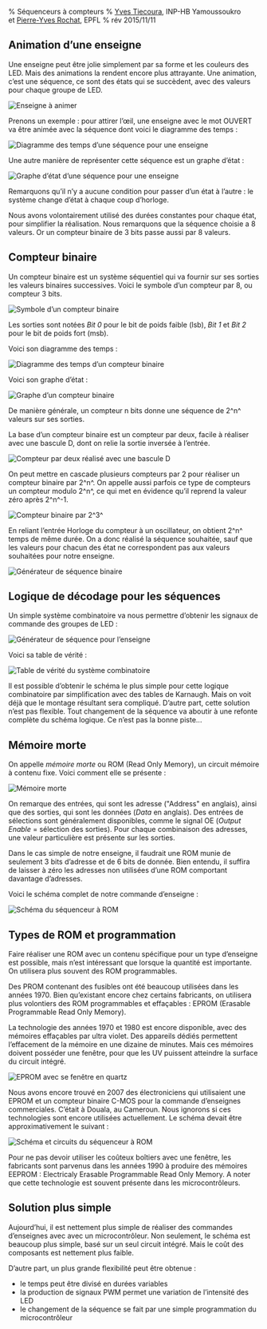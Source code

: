 % Séquenceurs à compteurs
% [Yves Tiecoura](mailto:tiecouray@yahoo.fr), INP-HB Yamoussoukro<br/>et [Pierre-Yves Rochat](mailto:pyr@pyr.ch), EPFL
% rév 2015/11/11


## Animation d’une enseigne ##

Une enseigne peut être jolie simplement par sa forme et les couleurs des LED. Mais des animations la rendent encore plus attrayante. Une animation, c’est une séquence, ce sont des états qui se succèdent, avec des valeurs pour chaque groupe de LED.

![Enseigne à animer](images/ouvert-220dpi.png "Enseigne à animer")

Prenons un exemple : pour attirer l’œil, une enseigne avec le mot OUVERT va être animée avec la séquence dont voici le diagramme des temps :

![Diagramme des temps d’une séquence pour une enseigne](images/chrono-enseigne-150dpi.png "Diagramme des temps d’une séquence pour une enseigne")

Une autre manière de représenter cette séquence est un graphe d’état :

![Graphe d’état d’une séquence pour une enseigne](images/graphe-enseigne-120dpi.png "Graphe d’état d’une séquence pour une enseigne")

Remarquons qu’il n’y a aucune condition pour passer d’un état à l’autre : le  système change d’état à chaque coup d’horloge.

Nous avons volontairement utilisé des durées constantes pour chaque état, pour simplifier la réalisation. Nous remarquons que la séquence choisie a 8 valeurs. Or un compteur binaire de 3 bits passe aussi par 8 valeurs.

## Compteur binaire ##

Un compteur binaire est un système séquentiel qui va fournir sur ses sorties les valeurs binaires successives. Voici le symbole d’un compteur par 8, ou compteur 3 bits.

![Symbole d’un compteur binaire](images/compteur8-200dpi.png "Symbole d’un compteur binaire")

Les sorties sont notées *Bit 0* pour le bit de poids faible (lsb), *Bit 1* et *Bit 2* pour le bit de poids fort (msb).

Voici son diagramme des temps :

![Diagramme des temps d’un compteur binaire](images/chrono-compteur-200dpi.png "Diagramme des temps d’un compteur binaire")

Voici son graphe d’état :

![Graphe d’un compteur binaire](images/graphe-compteur-150dpi.png "Graphe d’état d’un compteur binaire")

De manière générale, un compteur n bits donne une séquence de 2^n^ valeurs sur ses sorties.

La base d’un compteur binaire est un compteur par deux, facile à réaliser avec une bascule D, dont on relie la sortie inversée à l’entrée.

![Compteur par deux réalisé avec une bascule D](images/div2-120dpi.png "Compteur par deux réalisé avec une bascule D")

On peut mettre en cascade plusieurs compteurs par 2 pour réaliser un compteur binaire par 2^n^. On appelle aussi parfois ce type de compteurs un compteur modulo 2^n^, ce qui met en évidence qu’il reprend la valeur zéro après 2^n^-1.

![Compteur binaire par 2^3^](images/div2n-100dpi.png "Compteur binaire par 2^3^")

En reliant l’entrée Horloge du compteur à un oscillateur, on obtient 2^n^ temps de même durée. On a donc réalisé la séquence souhaitée, sauf que les valeurs pour chacun des état ne correspondent pas aux valeurs souhaitées pour notre enseigne.

![Générateur de séquence binaire](images/compteur8-osc-220dpi.png "Générateur de séquence binaire")

## Logique de décodage pour les séquences ##

Un simple système combinatoire va nous permettre d’obtenir les signaux de commande des groupes de LED :

![Générateur de séquence pour l’enseigne](images/compteur8-osc-log-220dpi.png "Générateur de séquence pour l’enseigne")

Voici sa table de vérité :

![Table de vérité du système combinatoire](images/table-enseigne-100dpi.png "Table de vérité du système combinatoire")

Il est possible d’obtenir le schéma le plus simple pour cette logique combinatoire par simplification avec des tables de Karnaugh. Mais on voit déjà que le montage résultant sera compliqué. D’autre part, cette solution n’est pas flexible. Tout changement de la séquence va aboutir à une refonte complète du schéma logique. Ce n’est pas la bonne piste...

## Mémoire morte ##

On appelle *mémoire morte* ou ROM (Read Only Memory), un circuit mémoire à contenu fixe. Voici comment elle se présente :

![Mémoire morte](images/rom-150dpi.png "Mémoire morte")

On remarque des entrées, qui sont les adresse ("Address" en anglais), ainsi que des sorties, qui sont les données (*Data* en anglais). Des entrées de sélections sont généralement disponibles, comme le signal OE (*Output Enable* = sélection des sorties). Pour chaque combinaison des adresses, une valeur particulière est présente sur les sorties.

Dans le cas simple de notre enseigne, il faudrait une ROM munie de seulement 3 bits d’adresse et de 6 bits de donnée. Bien entendu, il suffira de laisser à zéro les adresses non utilisées d’une ROM comportant davantage d’adresses.

Voici le schéma complet de notre commande d’enseigne :

![Schéma du séquenceur à ROM](images/schema-seq-rom-180dpi.png "Schéma du séquenceur à ROM")


## Types de ROM et programmation ##

Faire réaliser une ROM avec un contenu spécifique pour un type d’enseigne est possible, mais n’est intéressant que lorsque la quantité est importante. On utilisera plus souvent des ROM programmables.

Des PROM contenant des fusibles ont été beaucoup utilisées dans les années 1970. Bien qu’existant encore chez certains fabricants, on utilisera plus volontiers des ROM programmables et effaçables : EPROM (Erasable Programmable Read Only Memory).

La technologie des années 1970 et 1980 est encore disponible, avec des mémoires effaçables par ultra violet. Des appareils dédiés permettent l’effacement de la mémoire en une dizaine de minutes. Mais ces mémoires doivent posséder une fenêtre, pour que les UV puissent atteindre la surface du circuit intégré.

![EPROM avec se fenêtre en quartz](images/eprom-250px.jpg "EPROM avec se fenêtre en quartz")

Nous avons encore trouvé en 2007 des électroniciens qui utilisaient une EPROM et un compteur binaire C-MOS pour la commande d’enseignes commerciales. C’était à Douala, au Cameroun. Nous ignorons si ces technologies sont encore utilisées actuellement. Le schéma devait être approximativement le suivant :

![Schéma et circuits du séquenceur à ROM](images/schema-seq-rom-det-180dpi.png "Schéma et circuits du séquenceur à ROM")

Pour ne pas devoir utiliser les coûteux boîtiers avec une fenêtre, les fabricants sont parvenus dans les années 1990 à produire des mémoires EEPROM : Electricaly Erasable Programmable Read Only Memory. A noter que cette technologie est souvent présente dans les microcontrôleurs.



## Solution plus simple ##

Aujourd’hui, il est nettement plus simple de réaliser des commandes d’enseignes avec avec un microcontrôleur. Non seulement, le schéma est beaucoup plus simple, basé sur un seul circuit intégré. Mais le coût des composants est nettement plus faible.

D’autre part, un plus grande flexibilité peut être obtenue :

* le temps peut être divisé en durées variables
* la production de signaux PWM permet une variation de l’intensité des LED
* le changement de la séquence se fait par une simple programmation du microcontrôleur


